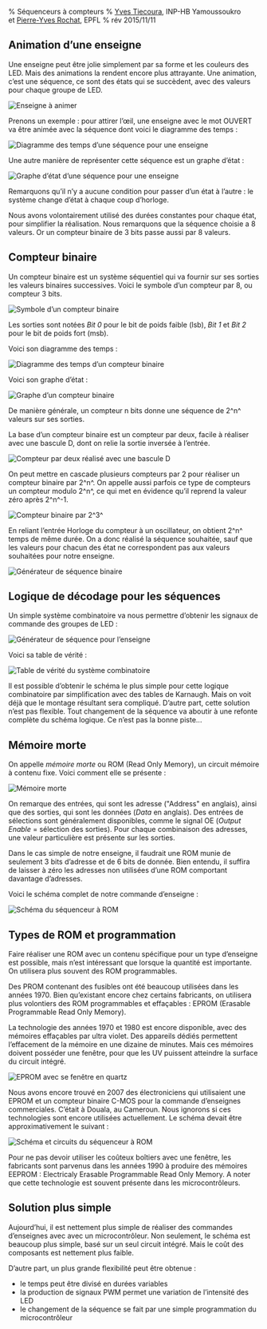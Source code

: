 % Séquenceurs à compteurs
% [Yves Tiecoura](mailto:tiecouray@yahoo.fr), INP-HB Yamoussoukro<br/>et [Pierre-Yves Rochat](mailto:pyr@pyr.ch), EPFL
% rév 2015/11/11


## Animation d’une enseigne ##

Une enseigne peut être jolie simplement par sa forme et les couleurs des LED. Mais des animations la rendent encore plus attrayante. Une animation, c’est une séquence, ce sont des états qui se succèdent, avec des valeurs pour chaque groupe de LED.

![Enseigne à animer](images/ouvert-220dpi.png "Enseigne à animer")

Prenons un exemple : pour attirer l’œil, une enseigne avec le mot OUVERT va être animée avec la séquence dont voici le diagramme des temps :

![Diagramme des temps d’une séquence pour une enseigne](images/chrono-enseigne-150dpi.png "Diagramme des temps d’une séquence pour une enseigne")

Une autre manière de représenter cette séquence est un graphe d’état :

![Graphe d’état d’une séquence pour une enseigne](images/graphe-enseigne-120dpi.png "Graphe d’état d’une séquence pour une enseigne")

Remarquons qu’il n’y a aucune condition pour passer d’un état à l’autre : le  système change d’état à chaque coup d’horloge.

Nous avons volontairement utilisé des durées constantes pour chaque état, pour simplifier la réalisation. Nous remarquons que la séquence choisie a 8 valeurs. Or un compteur binaire de 3 bits passe aussi par 8 valeurs.

## Compteur binaire ##

Un compteur binaire est un système séquentiel qui va fournir sur ses sorties les valeurs binaires successives. Voici le symbole d’un compteur par 8, ou compteur 3 bits.

![Symbole d’un compteur binaire](images/compteur8-200dpi.png "Symbole d’un compteur binaire")

Les sorties sont notées *Bit 0* pour le bit de poids faible (lsb), *Bit 1* et *Bit 2* pour le bit de poids fort (msb).

Voici son diagramme des temps :

![Diagramme des temps d’un compteur binaire](images/chrono-compteur-200dpi.png "Diagramme des temps d’un compteur binaire")

Voici son graphe d’état :

![Graphe d’un compteur binaire](images/graphe-compteur-150dpi.png "Graphe d’état d’un compteur binaire")

De manière générale, un compteur n bits donne une séquence de 2^n^ valeurs sur ses sorties.

La base d’un compteur binaire est un compteur par deux, facile à réaliser avec une bascule D, dont on relie la sortie inversée à l’entrée.

![Compteur par deux réalisé avec une bascule D](images/div2-120dpi.png "Compteur par deux réalisé avec une bascule D")

On peut mettre en cascade plusieurs compteurs par 2 pour réaliser un compteur binaire par 2^n^. On appelle aussi parfois ce type de compteurs un compteur modulo 2^n^, ce qui met en évidence qu’il reprend la valeur zéro après 2^n^-1.

![Compteur binaire par 2^3^](images/div2n-100dpi.png "Compteur binaire par 2^3^")

En reliant l’entrée Horloge du compteur à un oscillateur, on obtient 2^n^ temps de même durée. On a donc réalisé la séquence souhaitée, sauf que les valeurs pour chacun des état ne correspondent pas aux valeurs souhaitées pour notre enseigne.

![Générateur de séquence binaire](images/compteur8-osc-220dpi.png "Générateur de séquence binaire")

## Logique de décodage pour les séquences ##

Un simple système combinatoire va nous permettre d’obtenir les signaux de commande des groupes de LED :

![Générateur de séquence pour l’enseigne](images/compteur8-osc-log-220dpi.png "Générateur de séquence pour l’enseigne")

Voici sa table de vérité :

![Table de vérité du système combinatoire](images/table-enseigne-100dpi.png "Table de vérité du système combinatoire")

Il est possible d’obtenir le schéma le plus simple pour cette logique combinatoire par simplification avec des tables de Karnaugh. Mais on voit déjà que le montage résultant sera compliqué. D’autre part, cette solution n’est pas flexible. Tout changement de la séquence va aboutir à une refonte complète du schéma logique. Ce n’est pas la bonne piste...

## Mémoire morte ##

On appelle *mémoire morte* ou ROM (Read Only Memory), un circuit mémoire à contenu fixe. Voici comment elle se présente :

![Mémoire morte](images/rom-150dpi.png "Mémoire morte")

On remarque des entrées, qui sont les adresse ("Address" en anglais), ainsi que des sorties, qui sont les données (*Data* en anglais). Des entrées de sélections sont généralement disponibles, comme le signal OE (*Output Enable* = sélection des sorties). Pour chaque combinaison des adresses, une valeur particulière est présente sur les sorties.

Dans le cas simple de notre enseigne, il faudrait une ROM munie de seulement 3 bits d’adresse et de 6 bits de donnée. Bien entendu, il suffira de laisser à zéro les adresses non utilisées d’une ROM comportant davantage d’adresses.

Voici le schéma complet de notre commande d’enseigne :

![Schéma du séquenceur à ROM](images/schema-seq-rom-180dpi.png "Schéma du séquenceur à ROM")


## Types de ROM et programmation ##

Faire réaliser une ROM avec un contenu spécifique pour un type d’enseigne est possible, mais n’est intéressant que lorsque la quantité est importante. On utilisera plus souvent des ROM programmables.

Des PROM contenant des fusibles ont été beaucoup utilisées dans les années 1970. Bien qu’existant encore chez certains fabricants, on utilisera plus volontiers des ROM programmables et effaçables : EPROM (Erasable Programmable Read Only Memory).

La technologie des années 1970 et 1980 est encore disponible, avec des mémoires effaçables par ultra violet. Des appareils dédiés permettent l’effacement de la mémoire en une dizaine de minutes. Mais ces mémoires doivent posséder une fenêtre, pour que les UV puissent atteindre la surface du circuit intégré.

![EPROM avec se fenêtre en quartz](images/eprom-250px.jpg "EPROM avec se fenêtre en quartz")

Nous avons encore trouvé en 2007 des électroniciens qui utilisaient une EPROM et un compteur binaire C-MOS pour la commande d’enseignes commerciales. C’était à Douala, au Cameroun. Nous ignorons si ces technologies sont encore utilisées actuellement. Le schéma devait être approximativement le suivant :

![Schéma et circuits du séquenceur à ROM](images/schema-seq-rom-det-180dpi.png "Schéma et circuits du séquenceur à ROM")

Pour ne pas devoir utiliser les coûteux boîtiers avec une fenêtre, les fabricants sont parvenus dans les années 1990 à produire des mémoires EEPROM : Electricaly Erasable Programmable Read Only Memory. A noter que cette technologie est souvent présente dans les microcontrôleurs.



## Solution plus simple ##

Aujourd’hui, il est nettement plus simple de réaliser des commandes d’enseignes avec avec un microcontrôleur. Non seulement, le schéma est beaucoup plus simple, basé sur un seul circuit intégré. Mais le coût des composants est nettement plus faible.

D’autre part, un plus grande flexibilité peut être obtenue :

* le temps peut être divisé en durées variables
* la production de signaux PWM permet une variation de l’intensité des LED
* le changement de la séquence se fait par une simple programmation du microcontrôleur


